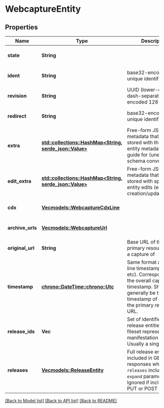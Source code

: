 # WebcaptureEntity

## Properties
Name | Type | Description | Notes
------------ | ------------- | ------------- | -------------
**state** | **String** |  | [optional] [default to None]
**ident** | **String** | base32-encoded unique identifier | [optional] [default to None]
**revision** | **String** | UUID (lower-case, dash-separated, hex-encoded 128-bit) | [optional] [default to None]
**redirect** | **String** | base32-encoded unique identifier | [optional] [default to None]
**extra** | [**std::collections::HashMap<String, serde_json::Value>**](object.md) | Free-form JSON metadata that will be stored with the other entity metadata. See guide for (unenforced) schema conventions.  | [optional] [default to None]
**edit_extra** | [**std::collections::HashMap<String, serde_json::Value>**](object.md) | Free-form JSON metadata that will be stored with specific entity edits (eg, creation/update/delete).  | [optional] [default to None]
**cdx** | [**Vec<models::WebcaptureCdxLine>**](webcapture_cdx_line.md) |  | [optional] [default to None]
**archive_urls** | [**Vec<models::WebcaptureUrl>**](webcapture_url.md) |  | [optional] [default to None]
**original_url** | **String** | Base URL of the primary resource this is a capture of | [optional] [default to None]
**timestamp** | [**chrono::DateTime::<chrono::Utc>**](DateTime.md) | Same format as CDX line timestamp (UTC, etc). Corresponds to the overall capture timestamp. Should generally be the timestamp of capture of the primary resource URL.  | [optional] [default to None]
**release_ids** | **Vec<String>** | Set of identifier of release entities this fileset represents a full manifestation of. Usually a single release.  | [optional] [default to None]
**releases** | [**Vec<models::ReleaseEntity>**](release_entity.md) | Full release entities, included in GET responses when `releases` included in `expand` parameter. Ignored if included in PUT or POST requests.  | [optional] [default to None]

[[Back to Model list]](../README.md#documentation-for-models) [[Back to API list]](../README.md#documentation-for-api-endpoints) [[Back to README]](../README.md)


